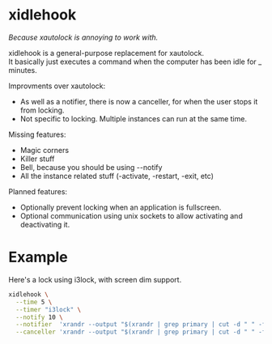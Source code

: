 # xidlehook

*Because xautolock is annoying to work with.*

xidlehook is a general-purpose replacement for xautolock.  
It basically just executes a command when the computer has been idle for \_ minutes.

Improvments over xautolock:
 - As well as a notifier, there is now a canceller, for when the user stops it from locking.
 - Not specific to locking. Multiple instances can run at the same time.

Missing features:
 - Magic corners
 - Killer stuff
 - Bell, because you should be using --notify
 - All the instance related stuff (-activate, -restart, -exit, etc)

Planned features:
 - Optionally prevent locking when an application is fullscreen.
 - Optional communication using unix sockets to allow activating and deactivating it.

# Example

Here's a lock using i3lock, with screen dim support.

```Bash
xidlehook \
  --time 5 \
  --timer "i3lock" \
  --notify 10 \
  --notifier  'xrandr --output "$(xrandr | grep primary | cut -d " " -f 1)" --brightness .1' \
  --canceller 'xrandr --output "$(xrandr | grep primary | cut -d " " -f 1)" --brightness 1'
```
